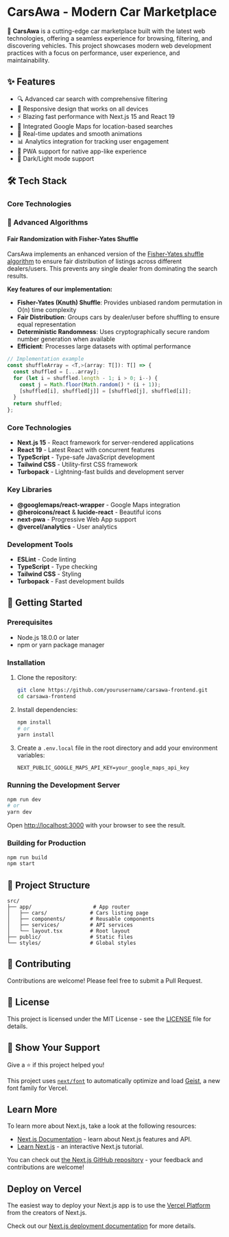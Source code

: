 # CarsAwa - Modern Car Marketplace

🚗 **CarsAwa** is a cutting-edge car marketplace built with the latest web technologies, offering a seamless experience for browsing, filtering, and discovering vehicles. This project showcases modern web development practices with a focus on performance, user experience, and maintainability.

## ✨ Features

- 🔍 Advanced car search with comprehensive filtering
- 📱 Responsive design that works on all devices
- ⚡ Blazing fast performance with Next.js 15 and React 19
- 📍 Integrated Google Maps for location-based searches
- 🔄 Real-time updates and smooth animations
- 📊 Analytics integration for tracking user engagement
- 📱 PWA support for native app-like experience
- 🌙 Dark/Light mode support

## 🛠️ Tech Stack

### Core Technologies

### 🔄 Advanced Algorithms

#### Fair Randomization with Fisher-Yates Shuffle

CarsAwa implements an enhanced version of the [Fisher-Yates shuffle algorithm](https://en.wikipedia.org/wiki/Fisher%E2%80%93Yates_shuffle) to ensure fair distribution of listings across different dealers/users. This prevents any single dealer from dominating the search results.

**Key features of our implementation:**
- **Fisher-Yates (Knuth) Shuffle**: Provides unbiased random permutation in O(n) time complexity
- **Fair Distribution**: Groups cars by dealer/user before shuffling to ensure equal representation
- **Deterministic Randomness**: Uses cryptographically secure random number generation when available
- **Efficient**: Processes large datasets with optimal performance

```typescript
// Implementation example
const shuffleArray = <T,>(array: T[]): T[] => {
  const shuffled = [...array];
  for (let i = shuffled.length - 1; i > 0; i--) {
    const j = Math.floor(Math.random() * (i + 1));
    [shuffled[i], shuffled[j]] = [shuffled[j], shuffled[i]];
  }
  return shuffled;
};
```

### Core Technologies
- **Next.js 15** - React framework for server-rendered applications
- **React 19** - Latest React with concurrent features
- **TypeScript** - Type-safe JavaScript development
- **Tailwind CSS** - Utility-first CSS framework
- **Turbopack** - Lightning-fast builds and development server

### Key Libraries
- **@googlemaps/react-wrapper** - Google Maps integration
- **@heroicons/react** & **lucide-react** - Beautiful icons
- **next-pwa** - Progressive Web App support
- **@vercel/analytics** - User analytics

### Development Tools
- **ESLint** - Code linting
- **TypeScript** - Type checking
- **Tailwind CSS** - Styling
- **Turbopack** - Fast development builds

## 🚀 Getting Started

### Prerequisites

- Node.js 18.0.0 or later
- npm or yarn package manager

### Installation

1. Clone the repository:
   ```bash
   git clone https://github.com/yourusername/carsawa-frontend.git
   cd carsawa-frontend
   ```

2. Install dependencies:
   ```bash
   npm install
   # or
   yarn install
   ```

3. Create a `.env.local` file in the root directory and add your environment variables:
   ```
   NEXT_PUBLIC_GOOGLE_MAPS_API_KEY=your_google_maps_api_key
   ```

### Running the Development Server

```bash
npm run dev
# or
yarn dev
```

Open [http://localhost:3000](http://localhost:3000) with your browser to see the result.

### Building for Production

```bash
npm run build
npm start
```

## 📂 Project Structure

```
src/
├── app/                    # App router
│   ├── cars/              # Cars listing page
│   ├── components/        # Reusable components
│   ├── services/          # API services
│   └── layout.tsx         # Root layout
├── public/                # Static files
└── styles/                # Global styles
```

## 🤝 Contributing

Contributions are welcome! Please feel free to submit a Pull Request.

## 📄 License

This project is licensed under the MIT License - see the [LICENSE](LICENSE) file for details.

## 🌟 Show Your Support

Give a ⭐️ if this project helped you!

This project uses [`next/font`](https://nextjs.org/docs/app/building-your-application/optimizing/fonts) to automatically optimize and load [Geist](https://vercel.com/font), a new font family for Vercel.

## Learn More

To learn more about Next.js, take a look at the following resources:

- [Next.js Documentation](https://nextjs.org/docs) - learn about Next.js features and API.
- [Learn Next.js](https://nextjs.org/learn) - an interactive Next.js tutorial.

You can check out [the Next.js GitHub repository](https://github.com/vercel/next.js) - your feedback and contributions are welcome!

## Deploy on Vercel

The easiest way to deploy your Next.js app is to use the [Vercel Platform](https://vercel.com/new?utm_medium=default-template&filter=next.js&utm_source=create-next-app&utm_campaign=create-next-app-readme) from the creators of Next.js.

Check out our [Next.js deployment documentation](https://nextjs.org/docs/app/building-your-application/deploying) for more details.
